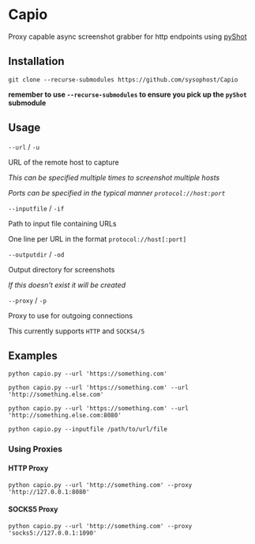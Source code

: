 # Capio

Proxy capable async screenshot grabber for http endpoints using [pyShot](https://github.com/sysophost/pyShot)

## Installation

`git clone --recurse-submodules https://github.com/sysophost/Capio`

**remember to use `--recurse-submodules` to ensure you pick up the `pyShot` submodule**

## Usage

`--url` / `-u`

URL of the remote host to capture

*This can be specified multiple times to screenshot multiple hosts*

*Ports can be specified in the typical manner `protocol://host:port`*

`--inputfile` / `-if`

Path to input file containing URLs

One line per URL in the format `protocol://host[:port]`

`--outputdir` / `-od`

Output directory for screenshots

*If this doesn't exist it will be created*

`--proxy` /  `-p`

Proxy to use for outgoing connections

This currently supports `HTTP` and `SOCKS4/5`

## Examples

`python capio.py --url 'https://something.com'`

`python capio.py --url 'https://something.com' --url 'http://something.else.com'`

`python capio.py --url 'https://something.com' --url 'http://something.else.com:8080'`

`python capio.py --inputfile /path/to/url/file`

### Using Proxies

#### HTTP Proxy

`python capio.py --url 'http://something.com' --proxy 'http://127.0.0.1:8080'`

#### SOCKS5 Proxy

`python capio.py --url 'http://something.com' --proxy 'socks5://127.0.0.1:1090'`
